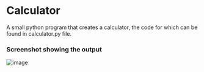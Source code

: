 # Calculator
A small python program that creates a calculator, the code for which can be found in calculator.py file.

### Screenshot showing the output
![image](https://user-images.githubusercontent.com/104410750/189470274-86b558cb-ff3e-4dee-b2a7-21cc44c5ab00.png)
